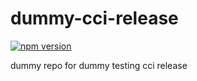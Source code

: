 # dummy-cci-release

[![npm version](https://img.shields.io/badge/%40nui%2Fdummy--cci--release-40.0.0-blue.svg)](https://artifactory.corp.adobe.com/artifactory/npm-nui-release/@nui/dummy-cci-release/-/@nui/dummy-cci-release-40.0.0.tgz)


dummy repo for dummy testing cci release

